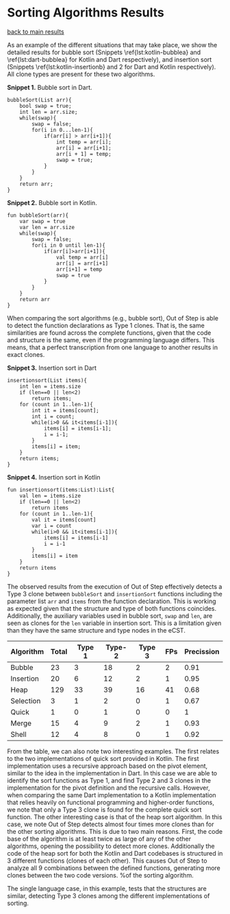 # Sorting Algorithms Results

[back to main results](./index.md)

As an example of the different situations that may take place, we show the detailed results for bubble sort (Snippets \ref{lst:kotlin-bubblea} and \ref{lst:dart-bubblea} for Kotlin and Dart respectively), and insertion sort (Snippets \ref{lst:kotlin-insertionb} and 2 for Dart and Kotlin respectively). All clone types are present for these two algorithms.

**Snippet 1.** Bubble sort in Dart.
```
bubbleSort(List arr){
    bool swap = true;
    int len = arr.size;
    while(swap){
        swap = false;
        for(i in 0...len-1){
            if(arr[i] > arr[i+1]){
                int temp = arr[i];
                arr[i] = arr[i+1];
                arr[i + 1] = temp;
                swap = true;
            }
        }
    }
    return arr;
}
```

**Snippet 2.** Bubble sort in Kotlin.
```
fun bubbleSort(arr){
    var swap = true
    var len = arr.size
    while(swap){
        swap = false;
        for(i in 0 until len-1){
            if(arr[i]>arr[i+1]){
                val temp = arr[i]
                arr[i] = arr[i+1]
                arr[i+1] = temp
                swap = true
            }
        }
    }
    return arr
}
```

When comparing the sort algorithms (e.g., bubble sort), Out of Step is able to detect the function declarations as Type 1 clones. That is, the same similarities are found across the complete functions, given that the code and structure is the same, even if the programming language differs. This means, that a perfect transcription from one language to another results in exact clones.

**Snippet 3.** Insertion sort in Dart
```
insertionsort(List items){
    int len = items.size
    if (len==0 || len<2)
        return items;
    for (count in 1..len-1){
        int it = items[count];
        int i = count;
        while(i>0 && it<items[i-1]){
            items[i] = items[i-1];
            i = i-1;
        }
        items[i] = item;
    }
    return items;
}
```

**Snippet 4.** Insertion sort in Kotlin
```
fun insertionsort(items:List):List{
    val len = items.size
    if (len==0 || len<2)
        return items
    for (count in 1..len-1){
        val it = items[count]
        var i = count
        while(i>0 && it<items[i-1]){
            items[i] = items[i-1]
            i = i-1
        }
        items[i] = item
    }
    return items
}
```

The observed results from the execution of Out of Step effectively detects a Type 3 clone between `bubbleSort` and `insertionSort` functions including the parameter list `arr` and `items` from the function declaration. This is working as expected given that the structure and type of both functions coincides. Additionally, the auxiliary variables used in bubble sort, `swap` and `len`, are seen as clones for the `len` variable in insertion sort. This is a limitation given than they have the same structure and type nodes in the eCST.

**Algorithm** | **Total** | **Type 1** | **Type-2** | **Type 3** | **FPs** | **Precission** |
---- | ---- | ---- | ---- | ---- | ----  | ----  |
Bubble | 23 | 3 | 18 | 2 | 2 | 0.91
Insertion | 20 | 6 | 12 | 2 | 1 | 0.95
Heap | 129 | 33 | 39 | 16 | 41 | 0.68
Selection | 3 | 1 | 2 | 0 | 1 | 0.67
Quick | 1 | 0 | 1 | 0 | 0 | 1
Merge | 15 | 4 | 9 | 2 | 1 | 0.93
Shell | 12 | 4 | 8 | 0 | 1 | 0.92

From the table, we can also note two interesting examples. The first relates to the two implementations of quick sort provided in Kotlin. The first implementation uses a recursive approach based on the pivot element, similar to the idea in the implementation in Dart. In this case we are able to identify the sort functions as Type 1, and find Type 2 and 3 clones in the implementation for the pivot definition and the recursive calls. However, when comparing the same Dart implementation to a Kotlin implementation that relies heavily on functional programming and higher-order functions, we note that only a Type 3 clone is found for the complete quick sort function. The other interesting case is that of the heap sort algorithm. In this case, we note Out of Step detects almost four times more clones than for the other sorting algorithms. This is due to two main reasons. First, the code base of the algorithm is at least twice as large of any of the other algorithms, opening the possibility to detect more clones. Additionally the code of the heap sort for both the Kotlin and Dart codebases is structured in 3 different functions (clones of each other). This causes Out of Step to analyze all 9 combinations between the defined functions, generating more clones between the two code versions. %of the sorting algorithm.

The single language case, in this example, tests that the structures are similar, detecting Type 3 clones among the different implementations of sorting.
